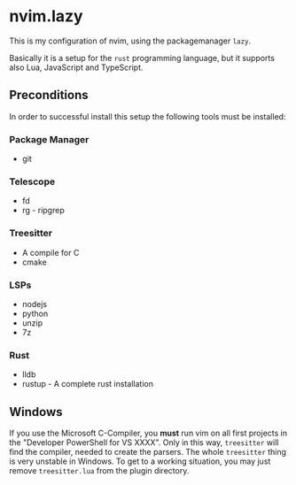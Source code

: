 # nvim.lazy

This is my configuration of nvim, using the packagemanager `lazy`.

Basically it is a setup for the `rust` programming language, but it supports also Lua, JavaScript 
and TypeScript.

## Preconditions

In order to successful install this setup the following tools must be installed:

### Package Manager
* git 

### Telescope
* fd
* rg - ripgrep

### Treesitter
* A compile for C
* cmake

### LSPs
* nodejs
* python
* unzip
* 7z

### Rust
* lldb
* rustup - A complete rust installation

## Windows

If you use the Microsoft C-Compiler, you **must** run vim on all first projects in the 
"Developer PowerShell for VS XXXX". Only in this way, `treesitter` will find the compiler, 
needed to create the parsers. The whole `treesitter` thing is very unstable in Windows.
To get to a working situation, you may just remove `treesitter.lua` from the plugin directory.

